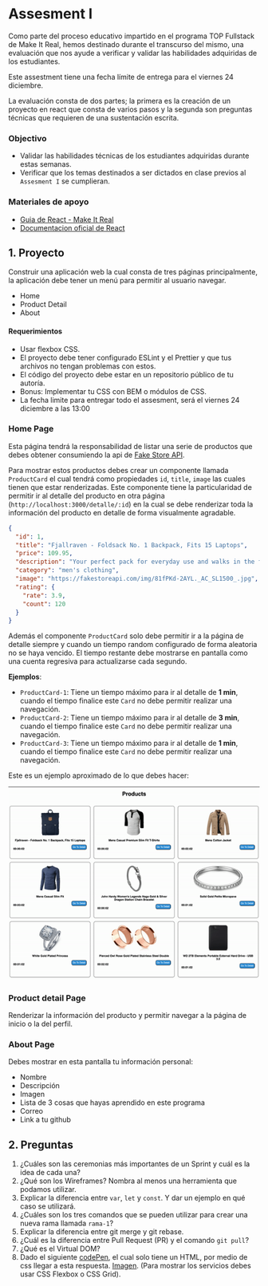# Assesment I

Como parte del proceso educativo impartido en el programa TOP Fullstack de Make It Real, hemos destinado durante el transcurso del mismo, una evaluación que nos ayude a verificar y validar las habilidades adquiridas de los estudiantes.

Este assestment tiene una fecha límite de entrega para el viernes 24 diciembre.

La evaluación consta de dos partes; la primera es la creación de un proyecto en react que consta de varios pasos y la segunda son preguntas técnicas que requieren de una sustentación escrita.

### Objectivo
- Validar las habilidades técnicas de los estudiantes adquiridas durante estas semanas.
- Verificar que los temas destinados a ser dictados en clase previos al `Assesment I` se cumplieran.


### Materiales de apoyo
- [Guia de React - Make It Real](https://guias.makeitreal.camp/react)
- [Documentacion oficial de React](https://reactjs.org/docs/getting-started.html)


## 1. Proyecto

Construir una aplicación web la cual consta de tres páginas principalmente, la aplicación debe tener un menú para permitir al usuario navegar.

- Home
- Product Detail
- About

#### Requerimientos

- Usar flexbox CSS.
- El proyecto debe tener configurado ESLint y el Prettier y que tus archivos no tengan problemas con estos.
- El código del proyecto debe estar en un repositorio público de tu autoría.
- Bonus: Implementar tu CSS con BEM o módulos de CSS.
- La fecha limite para entregar todo el assesment, será el viernes 24 diciembre a las 13:00

### Home Page
Esta página tendrá la responsabilidad de listar una serie de productos que debes obtener consumiendo la api de [Fake Store API](https://fakestoreapi.com/).

Para mostrar estos productos debes crear un componente llamada `ProductCard` el cual tendrá como propiedades `id`, `title`, `image` las cuales tienen que estar renderizadas. Este componente tiene la particularidad de permitir ir al detalle del producto en otra página (`http://localhost:3000/detalle/:id`) en la cual se debe renderizar toda la información del producto en detalle de forma visualmente agradable.

```json
{
  "id": 1,
  "title": "Fjallraven - Foldsack No. 1 Backpack, Fits 15 Laptops",
  "price": 109.95,
  "description": "Your perfect pack for everyday use and walks in the forest. Stash your laptop (up to 15 inches) in the padded sleeve, your everyday",
  "category": "men's clothing",
  "image": "https://fakestoreapi.com/img/81fPKd-2AYL._AC_SL1500_.jpg",
  "rating": {
    "rate": 3.9,
    "count": 120
  }
}
```

Además el componente `ProductCard` solo debe permitir ir a la página de detalle siempre y cuando un tiempo random configurado de forma aleatoria no se haya vencido. El tiempo restante debe mostrarse en pantalla como una cuenta regresiva para actualizarse cada segundo.

**Ejemplos**:

- `ProductCard-1`: Tiene un tiempo máximo para ir al detalle de **1 min**, cuando el tiempo finalice este `Card` no debe permitir realizar una navegación.
- `ProductCard-2`: Tiene un tiempo máximo para ir al detalle de **3 min**, cuando el tiempo finalice este `Card` no debe permitir realizar una navegación.
- `ProductCard-3`: Tiene un tiempo máximo para ir al detalle de **1 min**, cuando el tiempo finalice este `Card` no debe permitir realizar una navegación.

Este es un ejemplo aproximado de lo que debes hacer:

<img src="./assets/countdown.gif">

### Product detail Page
Renderizar la información del producto y permitir navegar a la página de inicio o la del perfil.

### About Page
Debes mostrar en esta pantalla tu información personal:

- Nombre
- Descripción
- Imagen
- Lista de 3 cosas que hayas aprendido en este programa
- Correo
- Link a tu github


## 2. Preguntas
1. ¿Cuáles son las ceremonias más importantes de un Sprint y cuál es la idea de cada una?
2. ¿Qué son los Wireframes? Nombra al menos una herramienta que podamos utilizar.
3. Explicar la diferencia entre `var`, `let` y `const`. Y dar un ejemplo en qué caso se utilizará.
4. ¿Cuáles son los tres comandos que se pueden utilizar para crear una nueva rama llamada `rama-1`?
5. Explicar la diferencia entre git merge y git rebase.
6. ¿Cuál es la diferencia entre Pull Request (PR) y el comando `git pull`?
7. ¿Qué es el Virtual DOM?
8. Dado el siguiente [codePen](https://codepen.io/cristian-makeitreal/pen/NWadqqa?editors=1100), el cual solo tiene un HTML, por medio de css llegar a esta respuesta. [Imagen](./assets/services-section.gif). (Para mostrar los servicios debes usar CSS Flexbox o CSS Grid).



